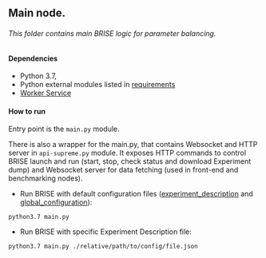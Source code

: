 ## Main node.
###### This folder contains main BRISE logic for parameter balancing.

#### Dependencies

- Python 3.7,
- Python external modules listed in [requirements](./requirements.txt)
- [Worker Service](../worker_service/README.md "Part of this project, performs task distribution and running. See worker_service readme for more details.")


#### How to run

Entry point is the `main.py` module.

There is also a wrapper for the main.py, that contains Websocket and HTTP server in `api-supreme.py` module.
It exposes HTTP commands to control BRISE launch and run (start, stop, check status and download Experiment dump)
and Websocket server for data fetching (used in front-end and benchmarking nodes).

- Run BRISE with default configuration files ([experiment_description](Resources/EnergyExperiment.json) and [global_configuration](Resources/SettingsBRISE.json)):

`python3.7 main.py`

- Run BRISE with specific Experiment Description file:

`python3.7 main.py ./relative/path/to/config/file.json`